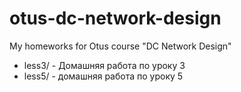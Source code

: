 # otus-dc-network-design
My homeworks for Otus course "DC Network Design"

* less3/ - Домашняя работа по уроку 3 
* less5/ - домашняя работа по уроку 5
